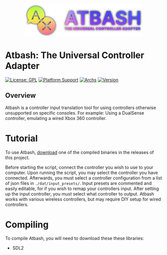 <p align="center">
  <img src="https://raw.githubusercontent.com/gaming-gaming/Atbash/refs/heads/main/brand/gradient/logo_text_subtitle.png" width="75%">
</p>

# Atbash: The Universal Controller Adapter

[![License: GPL](https://img.shields.io/github/license/gaming-gaming/Atbash)](https://github.com/gaming-gaming/Atbash/blob/main/LICENSE)
[![Platform Support](https://img.shields.io/badge/platforms-windows%20%7C%20linux-blue)]()
[![Archs](https://img.shields.io/badge/archs-x86%20|%20x64%20|%20armv7%20|%20aarch64-lightgrey)]()
[![Version](https://img.shields.io/badge/version-v0.1.0-orange)]()

## Overview

Atbash is a controller input translation tool for using controllers otherwise unsupported on specific consoles. For example: Using a DualSense controller, emulating a wired Xbox 360 controller.

# Tutorial

To use Atbash, [download](https://github.com/gaming-gaming/Atbash/releases/latest) one of the compiled binaries in the releases of this project.

Before starting the script, connect the controller you wish to use to your computer. Upon running the script, you may select the controller you have connected. Afterwards, you must select a controller configuration from a list of json files in `./dat/input_presets/`. Input presets are commented and easily editable, for if you wish to remap your controllers input. After setting up the input controller, you must select what controller to output. Atbash works with various wireless controllers, but may require DIY setup for wired controllers.

# Compiling

To compile Atbash, you will need to download these these libraries:
- SDL2

